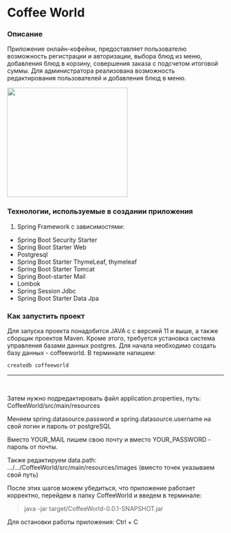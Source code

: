 # Coffee World

### Описание
Приложение онлайн-кофейни, предоставляет пользователю возможность регистрации и авторизации,
выбора блюд из меню, добавления блюд в корзину, совершения заказа с подсчетом итоговой суммы.
Для администратора реализована возможность редактирования пользователей и добавления блюд в меню.

<img width="280" height="255" src="https://i.pinimg.com/originals/23/bd/26/23bd26dcbbb36c433553a25d10608433.png"/>

### Технологии, используемые в создании приложения
1. Spring Framework с зависимостями:
- Spring Boot Security Starter
- Spring Boot Starter Web
- Postgresql
- Spring Boot Starter ThymeLeaf, thymeleaf
- Spring Boot Starter Tomcat
- Spring Boot-starter Mail
- Lombok
- Spring Session Jdbc
- Spring Boot Starter Data Jpa
### Как запустить проект
Для запуска проекта понадобится JAVA с с версией 11 и выше, а также сборщик проектов Maven.
Кроме этого, требуется установка система управления базами данных postgres.
Для начала необходимо создать базу данных - coffeeworld.
В терминале напишем:
```groovy
createdb coffeeworld
```
___
<br>
<p>Затем нужно подредактировать файл application.properties, путь: CoffeeWorld/src/main/resources  </p>
<p>Меняем spring.datasource.password и spring.datasource.username на свой логин и пароль от postgreSQL </p>
<p>Вместо YOUR_MAIL пишем свою почту и вместо YOUR_PASSWORD - пароль от почты. </p>
<p>Также редактируем data.path: .../.../CoffeeWorld/src/main/resources/images (вместо точек указываем свой путь) </p> 
После этих шагов можем убедиться, что приложение работает корректно, перейдем в папку CoffeeWorld и введем в терминале:

> java -jar target/CoffeeWorld-0.0.1-SNAPSHOT.jar

Для остановки работы приложения: Ctrl + C
